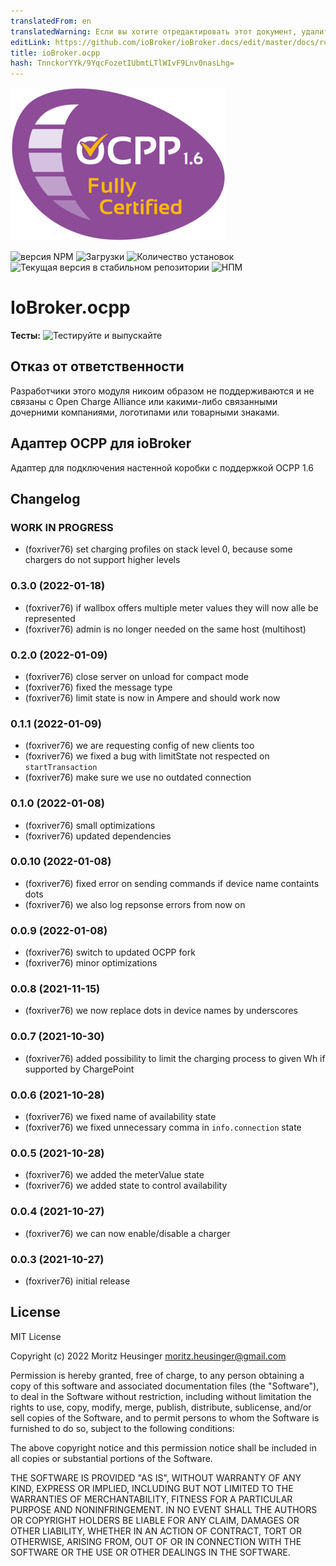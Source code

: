 ```yaml
---
translatedFrom: en
translatedWarning: Если вы хотите отредактировать этот документ, удалите поле «translationFrom», в противном случае этот документ будет снова автоматически переведен
editLink: https://github.com/ioBroker/ioBroker.docs/edit/master/docs/ru/adapterref/iobroker.ocpp/README.md
title: ioBroker.ocpp
hash: TnnckorYYk/9YqcFozetIUbmtLTlWIvF9Lnv0nasLhg=
---
```

![Логотип](../../../en/adapterref/iobroker.ocpp/admin/ocpp.png)

![версия NPM](https://img.shields.io/npm/v/iobroker.ocpp.svg)
![Загрузки](https://img.shields.io/npm/dm/iobroker.ocpp.svg)
![Количество установок](https://iobroker.live/badges/ocpp-installed.svg)
![Текущая версия в стабильном репозитории](https://iobroker.live/badges/ocpp-stable.svg)
![НПМ](https://nodei.co/npm/iobroker.ocpp.png?downloads=true)

# IoBroker.ocpp
**Тесты:** ![Тестируйте и выпускайте](https://github.com/foxriver76/ioBroker.ocpp/workflows/Test%20and%20Release/badge.svg)

## Отказ от ответственности
Разработчики этого модуля никоим образом не поддерживаются и не связаны с Open Charge Alliance или какими-либо связанными дочерними компаниями, логотипами или товарными знаками.

## Адаптер OCPP для ioBroker
Адаптер для подключения настенной коробки с поддержкой OCPP 1.6

## Changelog
<!--
	Placeholder for the next version (at the beginning of the line):
	### **WORK IN PROGRESS**
-->

### **WORK IN PROGRESS**
* (foxriver76) set charging profiles on stack level 0, because some chargers do not support higher levels

### 0.3.0 (2022-01-18)
* (foxriver76) if wallbox offers multiple meter values they will now alle be represented
* (foxriver76) admin is no longer needed on the same host (multihost)

### 0.2.0 (2022-01-09)
* (foxriver76) close server on unload for compact mode
* (foxriver76) fixed the message type
* (foxriver76) limit state is now in Ampere and should work now

### 0.1.1 (2022-01-09)
* (foxriver76) we are requesting config of new clients too
* (foxriver76) we fixed a bug with limitState not respected on `startTransaction`
* (foxriver76) make sure we use no outdated connection

### 0.1.0 (2022-01-08)
* (foxriver76) small optimizations
* (foxriver76) updated dependencies

### 0.0.10 (2022-01-08)
* (foxriver76) fixed error on sending commands if device name containts dots
* (foxriver76) we also log repsonse errors from now on

### 0.0.9 (2022-01-08)
* (foxriver76) switch to updated OCPP fork
* (foxriver76) minor optimizations

### 0.0.8 (2021-11-15)
* (foxriver76) we now replace dots in device names by underscores

### 0.0.7 (2021-10-30)
* (foxriver76) added possibility to limit the charging process to given Wh if supported by ChargePoint

### 0.0.6 (2021-10-28)
* (foxriver76) we fixed name of availability state
* (foxriver76) we fixed unnecessary comma in `info.connection` state

### 0.0.5 (2021-10-28)
* (foxriver76) we added the meterValue state
* (foxriver76) we added state to control availability

### 0.0.4 (2021-10-27)
* (foxriver76) we can now enable/disable a charger

### 0.0.3 (2021-10-27)
* (foxriver76) initial release

## License
MIT License

Copyright (c) 2022 Moritz Heusinger <moritz.heusinger@gmail.com>

Permission is hereby granted, free of charge, to any person obtaining a copy
of this software and associated documentation files (the "Software"), to deal
in the Software without restriction, including without limitation the rights
to use, copy, modify, merge, publish, distribute, sublicense, and/or sell
copies of the Software, and to permit persons to whom the Software is
furnished to do so, subject to the following conditions:

The above copyright notice and this permission notice shall be included in all
copies or substantial portions of the Software.

THE SOFTWARE IS PROVIDED "AS IS", WITHOUT WARRANTY OF ANY KIND, EXPRESS OR
IMPLIED, INCLUDING BUT NOT LIMITED TO THE WARRANTIES OF MERCHANTABILITY,
FITNESS FOR A PARTICULAR PURPOSE AND NONINFRINGEMENT. IN NO EVENT SHALL THE
AUTHORS OR COPYRIGHT HOLDERS BE LIABLE FOR ANY CLAIM, DAMAGES OR OTHER
LIABILITY, WHETHER IN AN ACTION OF CONTRACT, TORT OR OTHERWISE, ARISING FROM,
OUT OF OR IN CONNECTION WITH THE SOFTWARE OR THE USE OR OTHER DEALINGS IN THE
SOFTWARE.
